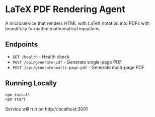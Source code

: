 # LaTeX PDF Rendering Agent

A microservice that renders HTML with LaTeX notation into PDFs with beautifully formatted mathematical equations.

## Endpoints

- `GET /health` - Health check
- `POST /api/generate-pdf` - Generate single-page PDF
- `POST /api/generate-multi-page-pdf` - Generate multi-page PDF

## Running Locally
```bash
npm install
npm start
```

Service will run on http://localhost:3001
